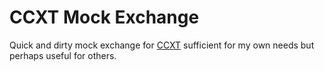 # CCXT Mock Exchange

Quick and dirty mock exchange for [CCXT](https://github.com/ccxt/ccxt/) sufficient for my own needs but perhaps useful for others.